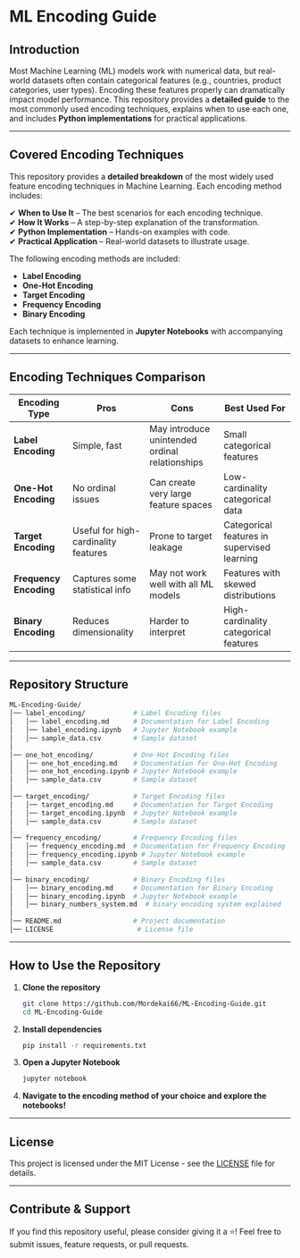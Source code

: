 # ML Encoding Guide  

## Introduction  
Most Machine Learning (ML) models work with numerical data, but real-world datasets often contain categorical features (e.g., countries, product categories, user types). Encoding these features properly can dramatically impact model performance. This repository provides a **detailed guide** to the most commonly used encoding techniques, explains when to use each one, and includes **Python implementations** for practical applications.  

---

## Covered Encoding Techniques  

This repository provides a **detailed breakdown** of the most widely used feature encoding techniques in Machine Learning. Each encoding method includes:

✔ **When to Use It** – The best scenarios for each encoding technique.  
✔ **How It Works** – A step-by-step explanation of the transformation.  
✔ **Python Implementation** – Hands-on examples with code.  
✔ **Practical Application** – Real-world datasets to illustrate usage.  

The following encoding methods are included:  

- **Label Encoding**  
- **One-Hot Encoding**  
- **Target Encoding**  
- **Frequency Encoding**  
- **Binary Encoding**  

Each technique is implemented in **Jupyter Notebooks** with accompanying datasets to enhance learning.

---

## Encoding Techniques Comparison  

| Encoding Type | Pros | Cons | Best Used For |
|--------------|------|------|--------------|
| **Label Encoding** | Simple, fast | May introduce unintended ordinal relationships | Small categorical features |
| **One-Hot Encoding** | No ordinal issues | Can create very large feature spaces | Low-cardinality categorical data |
| **Target Encoding** | Useful for high-cardinality features | Prone to target leakage | Categorical features in supervised learning |
| **Frequency Encoding** | Captures some statistical info | May not work well with all ML models | Features with skewed distributions |
| **Binary Encoding** | Reduces dimensionality | Harder to interpret | High-cardinality categorical features |

---

## Repository Structure  

```bash
ML-Encoding-Guide/
│── label_encoding/            # Label Encoding files
│   │── label_encoding.md      # Documentation for Label Encoding
│   │── label_encoding.ipynb   # Jupyter Notebook example
│   │── sample_data.csv        # Sample dataset
│
│── one_hot_encoding/          # One-Hot Encoding files
│   │── one_hot_encoding.md    # Documentation for One-Hot Encoding
│   │── one_hot_encoding.ipynb # Jupyter Notebook example
│   │── sample_data.csv        # Sample dataset
│
│── target_encoding/           # Target Encoding files
│   │── target_encoding.md     # Documentation for Target Encoding
│   │── target_encoding.ipynb  # Jupyter Notebook example
│   │── sample_data.csv        # Sample dataset
│
│── frequency_encoding/        # Frequency Encoding files
│   │── frequency_encoding.md  # Documentation for Frequency Encoding
│   │── frequency_encoding.ipynb # Jupyter Notebook example
│   │── sample_data.csv        # Sample dataset
│
│── binary_encoding/           # Binary Encoding files
│   │── binary_encoding.md     # Documentation for Binary Encoding
│   │── binary_encoding.ipynb  # Jupyter Notebook example
│   │── binary_numbers_system.md  # binary encoding system explained
│
│── README.md                  # Project documentation
│── LICENSE                     # License file
```

---

## How to Use the Repository  

1. **Clone the repository**  
   ```bash
   git clone https://github.com/Mordekai66/ML-Encoding-Guide.git
   cd ML-Encoding-Guide
   ```
2. **Install dependencies**  
   ```bash
   pip install -r requirements.txt
   ```
3. **Open a Jupyter Notebook**  
   ```bash
   jupyter notebook
   ```
4. **Navigate to the encoding method of your choice and explore the notebooks!**  

---

## License  
This project is licensed under the MIT License - see the [LICENSE](LICENSE) file for details.  

---

## Contribute & Support  
If you find this repository useful, please consider giving it a ⭐! Feel free to submit issues, feature requests, or pull requests.  
